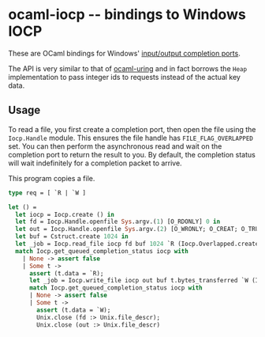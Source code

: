 # ocaml-iocp -- bindings to Windows IOCP

These are OCaml bindings for Windows' [input/output completion ports](https://docs.microsoft.com/en-us/windows/win32/fileio/i-o-completion-ports).

The API is very similar to that of [ocaml-uring](https://github.com/ocaml-multicore/ocaml-uring) and in fact borrows the `Heap` implementation to pass integer ids to requests instead of the actual key data. 

## Usage

To read a file, you first create a completion port, then open the file using the `Iocp.Handle` module. This ensures the file handle has `FILE_FLAG_OVERLAPPED` set. You can then perform the asynchronous read and wait on the completion port to return the result to you. By default, the completion status will wait indefinitely for a completion packet to arrive.

This program copies a file.

<!-- $MDX file=test/copy.ml -->
```ocaml
type req = [ `R | `W ]

let () =
  let iocp = Iocp.create () in
  let fd = Iocp.Handle.openfile Sys.argv.(1) [O_RDONLY] 0 in
  let out = Iocp.Handle.openfile Sys.argv.(2) [O_WRONLY; O_CREAT; O_TRUNC] 0o644 in
  let buf = Cstruct.create 1024 in
  let _job = Iocp.read_file iocp fd buf 1024 `R (Iocp.Overlapped.create ()) in
  match Iocp.get_queued_completion_status iocp with
    | None -> assert false
    | Some t ->
      assert (t.data = `R);
      let _job = Iocp.write_file iocp out buf t.bytes_transferred `W (Iocp.Overlapped.create ()) in
      match Iocp.get_queued_completion_status iocp with
      | None -> assert false
      | Some t ->
        assert (t.data = `W);
        Unix.close (fd :> Unix.file_descr);
        Unix.close (out :> Unix.file_descr)
```
